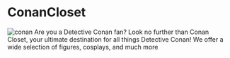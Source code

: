 # ConanCloset
![conan](https://github.com/iamLena1/ConanCloset/assets/99968994/df60aaff-8c70-47ab-9359-23fef65bf57b)
Are you a Detective Conan fan? Look no further than Conan Closet, your ultimate destination for all things Detective Conan! We offer a wide selection of figures, cosplays, and much more

